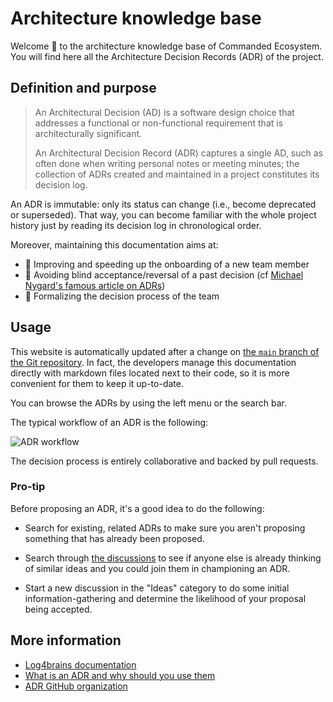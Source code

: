 # Architecture knowledge base

Welcome 👋 to the architecture knowledge base of Commanded Ecosystem.
You will find here all the Architecture Decision Records (ADR) of the project.

## Definition and purpose

> An Architectural Decision (AD) is a software design choice that addresses a
> functional or non-functional requirement that is architecturally significant.
>
> An Architectural Decision Record (ADR) captures a single AD, such as often
> done when writing personal notes or meeting minutes; the collection of ADRs
> created and maintained in a project constitutes its decision log.

An ADR is immutable: only its status can change (i.e., become deprecated or
superseded). That way, you can become familiar with the whole project history
just by reading its decision log in chronological order.

Moreover, maintaining this documentation aims at:

- 🚀 Improving and speeding up the onboarding of a new team member
- 🔭 Avoiding blind acceptance/reversal of a past decision (cf [Michael
  Nygard's famous article on
  ADRs](https://cognitect.com/blog/2011/11/15/documenting-architecture-decisions.html))
- 🤝 Formalizing the decision process of the team

## Usage

This website is automatically updated after a change on [the `main` branch of
the Git repository](https://github.com/commanded/adr). In fact, the developers
manage this documentation directly with markdown files located next to their
code, so it is more convenient for them to keep it up-to-date.

You can browse the ADRs by using the left menu or the search bar.

The typical workflow of an ADR is the following:

![ADR workflow](/l4b-static/adr-workflow.png)

The decision process is entirely collaborative and backed by pull requests.

### Pro-tip

Before proposing an ADR, it's a good idea to do the following:

- Search for existing, related ADRs to make sure you aren't proposing something
  that has already been proposed.

- Search through [the
  discussions](https://github.com/commanded/adr/discussions) to see if anyone
  else is already thinking of similar ideas and you could join them in
  championing an ADR.

- Start a new discussion in the "Ideas" category to do some initial
  information-gathering and determine the likelihood of your proposal being
  accepted.

## More information

- [Log4brains documentation](https://github.com/thomvaill/log4brains/tree/develop#readme)
- [What is an ADR and why should you use them](https://github.com/thomvaill/log4brains/tree/develop#-what-is-an-adr-and-why-should-you-use-them)
- [ADR GitHub organization](https://adr.github.io/)
